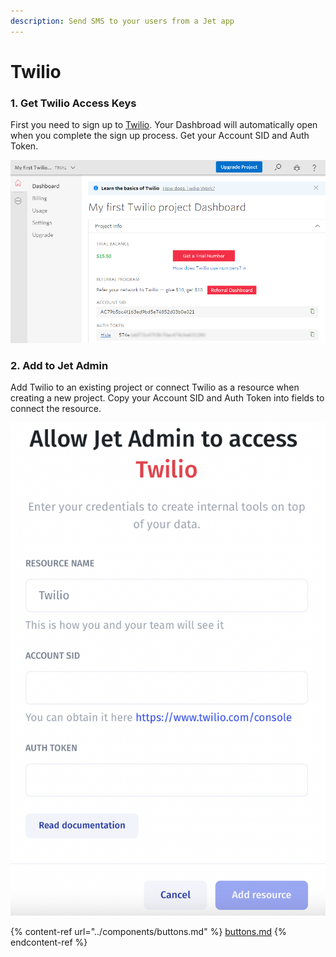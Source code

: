 ```yaml
---
description: Send SMS to your users from a Jet app
---
```


# Twilio

### 1. Get Twilio Access Keys

First you need to sign up to [Twilio](https://www.twilio.com/). Your Dashbroad will automatically open when you complete the sign up process. Get your Account SID and Auth Token.

![](<../../.gitbook/assets/image (580).png>)

### 2. Add to **Jet Admin**

Add Twilio to an existing project or connect Twilio as a resource when creating a new project. Copy your Account SID and Auth Token into fields to connect the resource.

![](<../../.gitbook/assets/image (831).png>)

{% content-ref url="../components/buttons.md" %}
[buttons.md](../components/buttons.md)
{% endcontent-ref %}

